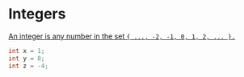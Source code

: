 # Integers

[An integer is any number in the set `{ ..., -2, -1, 0, 1, 2, ... }.`](https://www.khanacademy.org/math/cc-sixth-grade-math/cc-6th-expressions-and-variables/whole-numbers-integers/a/whole-numbers-integers)

```java
int x = 1;
int y = 8;
int z = -4;
```

